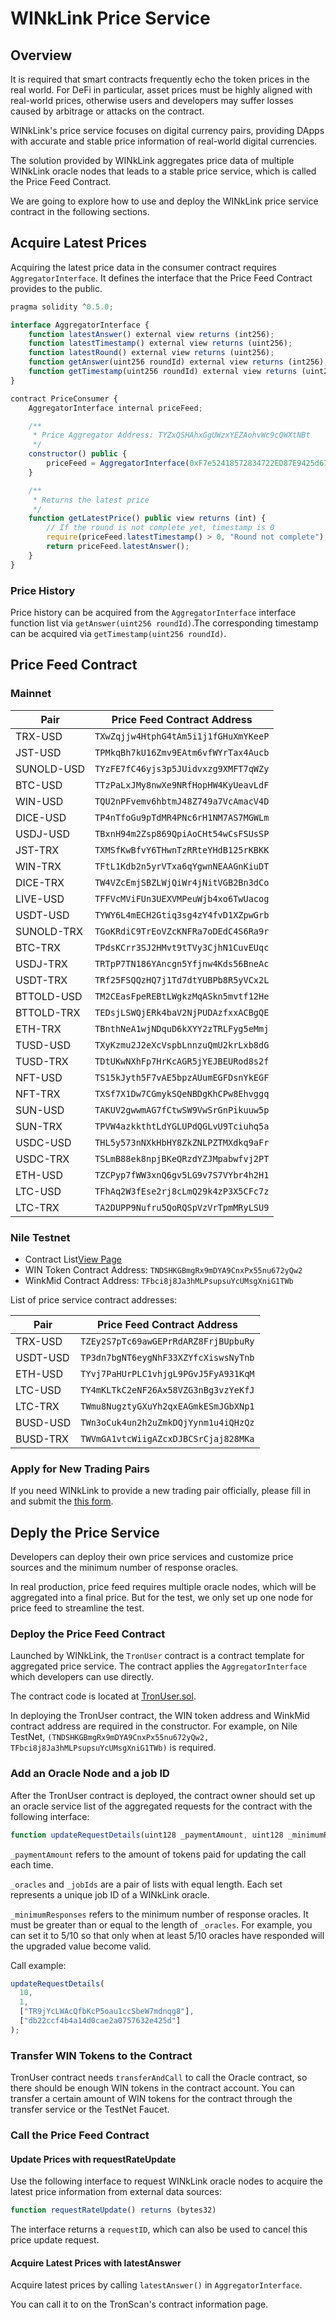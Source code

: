 # WINkLink Price Service

## Overview

It is required that smart contracts frequently echo the token prices in the real world. For DeFi in particular, asset prices must be highly aligned with real-world prices, otherwise users and developers may suffer losses caused by arbitrage or attacks on the contract.

WINkLink's price service focuses on digital currency pairs, providing DApps with accurate and stable price information of real-world digital currencies.

The solution provided by WINkLink aggregates price data of multiple WINkLink oracle nodes that leads to a stable price service, which is called the Price Feed Contract.

We are going to explore how to use and deploy the WINkLink price service contract in the following sections.

## Acquire Latest Prices

Acquiring the latest price data in the consumer contract requires `AggregatorInterface`. It defines the interface that the Price Feed Contract provides to the public.

```js
pragma solidity ^0.5.0;

interface AggregatorInterface {
    function latestAnswer() external view returns (int256);
    function latestTimestamp() external view returns (uint256);
    function latestRound() external view returns (uint256);
    function getAnswer(uint256 roundId) external view returns (int256);
    function getTimestamp(uint256 roundId) external view returns (uint256);
}

contract PriceConsumer {
    AggregatorInterface internal priceFeed;

    /**
     * Price Aggregator Address: TYZxQSHAhxGgUWzxYEZAohvWc9cQWXtNBt
     */
    constructor() public {
        priceFeed = AggregatorInterface(0xF7e52418572834722ED87E9425d673FEdBD55a0e);
    }

    /**
     * Returns the latest price
     */
    function getLatestPrice() public view returns (int) {
        // If the round is not complete yet, timestamp is 0
        require(priceFeed.latestTimestamp() > 0, "Round not complete");
        return priceFeed.latestAnswer();
    }
}
```

### Price History

Price history can be acquired from the `AggregatorInterface` interface function list via `getAnswer(uint256 roundId)`.The corresponding timestamp can be acquired via `getTimestamp(uint256 roundId)`.

## Price Feed Contract

### Mainnet

| Pair     | Price Feed Contract Address          |
| -------- | ------------------------------------ |
| TRX-USD  | `TXwZqjjw4HtphG4tAm5i1j1fGHuXmYKeeP` |
| JST-USD  | `TPMkqBh7kU16Zmv9EAtm6vfWYrTax4Aucb` |
| SUNOLD-USD  | `TYzFE7fC46yjs3p5JUidvxzg9XMFT7qWZy` |
| BTC-USD  | `TTzPaLxJMy8nwXe9NRfHopHW4KyUeavLdF` |
| WIN-USD  | `TQU2nPFvemv6hbtmJ48Z749a7VcAmacV4D` |
| DICE-USD | `TP4nTfoGu9pTdMR4PNc6rH1NM7AS7MGWLm` |
| USDJ-USD | `TBxnH94m2Zsp869QpiAoCHt54wCsFSUsSP` |
| JST-TRX  | `TXMSfKwBfvY6THwnTzRRteYHdB125rKBKK` |
| WIN-TRX  | `TFtL1Kdb2n5yrVTxa6qYgwnNEAAGnKiuDT` |
| DICE-TRX | `TW4VZcEmjSBZLWjQiWr4jNitVGB2Bn3dCo` |
| LIVE-USD | `TFFVcMViFUn3UEXVMPeuWjb4xo6TwUacog` |
| USDT-USD | `TYWY6L4mECH2Gtiq3sg4zY4fvD1XZpwGrb` |
| SUNOLD-TRX  | `TGoKRdiC9TrEoVZcKNFRa7oDEdC4S6Ra9r` |
| BTC-TRX  | `TPdsKCrr3SJ2HMvt9tTVy3CjhN1CuvEUqc` |
| USDJ-TRX | `TRTpP7TN186YAncgn5Yfjnw4Kds56BneAc` |
| USDT-TRX | `TRf25FSQQzHQ7j1Td7dtYUBPb8R5yVCx2L` |
| BTTOLD-USD  | `TM2CEasFpeREBtLWgkzMqASkn5mvtf12He` |
| BTTOLD-TRX  | `TEDsjLSWQjERk4baV2NjPUDAzfxxACBgQE` |
| ETH-TRX  | `TBnthNeA1wjNDquD6kXYY2zTRLFyg5eMmj` |
| TUSD-USD | `TXyKzmu2J2eXcVspbLnnzuQmU2krLxb8dG` |
| TUSD-TRX | `TDtUKwNXhFp7HrKcAGR5jYEJBEURod8s2f` |
| NFT-USD  | `TS15kJyth5F7vAE5bpzAUumEGFDsnYkEGF` |
| NFT-TRX  | `TXSf7X1Dw7CGmykSQeNBDgKhCPw8Ehvggq` |
| SUN-USD  | `TAKUV2gwwmAG7fCtwSW9VwSrGnPikuuw5p` |
| SUN-TRX  | `TPVW4azkkthtLdYGLUPdQGLvU9Tciuhq5a` |
| USDC-USD | `THL5y573nNXkHbHY8ZkZNLPZTMXdkq9aFr` |
| USDC-TRX | `TSLmB88ek8npjBKeQRzdYZJMpabwfvj2PT` |
| ETH-USD  | `TZCPyp7fWW3xnQ6gv5LG9v7S7VYbr4h2H1` |
| LTC-USD  | `TFhAq2W3fEse2rj8cLmQ29k4zP3X5CFc7z` |
| LTC-TRX  | `TA2DUPP9Nufru5QoRQSpVzVrTpmMRyLSU9` |

### Nile Testnet

- Contract List[View Page](http://47.252.73.5:3300/#/solutions)
- WIN    Token Contract Address: `TNDSHKGBmgRx9mDYA9CnxPx55nu672yQw2`
- WinkMid Contract Address: `TFbci8j8Ja3hMLPsupsuYcUMsgXniG1TWb`

List of price service contract addresses:

<!-- NOTE: multiline table, auto-formated -->

| Pair      | Price Feed Contract Address          |
|-----------| ------------------------------------ |
| TRX-USD   | `TZEy2S7pTc69awGEPrRdARZ8FrjBUpbuRy` |
| USDT-USD  | `TP3dn7bgNT6eygNhF33XZYfcXiswsNyTnb` |
| ETH-USD   | `TYvj7PaHUrPLC1vhjgL9PGvJ5FyA931KqM` |
| LTC-USD   | `TY4mKLTkC2eNF26Ax58VZG3nBg3vzYeKfJ` |
| LTC-TRX   | `TWmu8NugztyGXuYh2qxEAGmkESmJGbXNp1` |
| BUSD-USD | `TWn3oCuk4un2h2uZmkDQjYynm1u4iQHzQz` |
| BUSD-TRX | `TWVmGA1vtcWiigAZcxDJBCSrCjaj828MKa` |

### Apply for New Trading Pairs

If you need WINkLink to provide a new trading pair officially,
please fill in and submit the [this form](https://forms.gle/bSdwYa2mHRjdWCgt6).

## Deply the Price Service

Developers can deploy their own price services and customize price sources and the minimum number of response oracles.

In real production, price feed requires multiple oracle nodes, which will be aggregated into a final price. But for the test, we only set up one node for price feed to streamline the test.

### Deploy the Price Feed Contract

Launched by WINkLink, the `TronUser` contract is a contract template for aggregated price service. The contract applies the `AggregatorInterface` which developers can use directly.

The contract code is located at [TronUser.sol](https://github.com/wink-link/winklink/blob/master/tvm-contracts/v1.0/TronUser.sol).

In deploying the TronUser contract, the WIN token address and WinkMid contract address are required in the constructor. For example, on Nile TestNet,
`(TNDSHKGBmgRx9mDYA9CnxPx55nu672yQw2, TFbci8j8Ja3hMLPsupsuYcUMsgXniG1TWb)` is required.

### Add an Oracle Node and a job ID

After the TronUser contract is deployed, the contract owner should set up an oracle service list of the aggregated requests for the contract with the following interface:

```js
function updateRequestDetails(uint128 _paymentAmount, uint128 _minimumResponses, address[] _oracles, bytes32[] _jobIds)
```

`_paymentAmount` refers to the amount of tokens paid for updating the call each time.

`_oracles` and `_jobIds` are a pair of lists with equal length. Each set represents a unique job ID of a WINkLink oracle.

`_minimumResponses` refers to the minimum number of response oracles. It must be greater than or equal to the length of `_oracles`. For example, you can set it to 5/10 so that only when at least 5/10 oracles have responded will the upgraded value become valid.

Call example:

```js
updateRequestDetails(
  10,
  1,
  ["TR9jYcLWAcQfbKcP5oau1ccSbeW7mdnqg8"],
  ["db22ccf4b4a14d0cae2a0757632e425d"]
);
```

### Transfer WIN Tokens to the Contract

TronUser contract needs `transferAndCall` to call the Oracle contract, so there should be enough WIN tokens in the contract account. You can transfer a certain amount of WIN tokens for the contract through the transfer service or the TestNet Faucet.

### Call the Price Feed Contract

#### Update Prices with requestRateUpdate

Use the following interface to request WINkLink oracle nodes to acquire the latest price information from external data sources:

```js
function requestRateUpdate() returns (bytes32)
```

The interface returns a `requestID`, which can also be used to cancel this price update request.

#### Acquire Latest Prices with latestAnswer

Acquire latest prices by calling `latestAnswer()` in `AggregatorInterface`.

You can call it to on the TronScan's contract information page.
